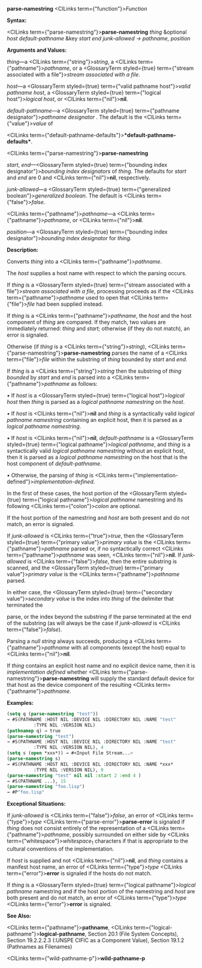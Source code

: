 **parse-namestring** <ClLinks  term={"function"}><i>Function</i></ClLinks> 



**Syntax:** 



<ClLinks  term={"parse-namestring"}><b>parse-namestring</b></ClLinks> *thing* &amp;optional *host default-pathname* &amp;key *start end junk-allowed → pathname, position* 



**Arguments and Values:** 



*thing*—a <ClLinks  term={"string"}><i>string</i></ClLinks>, a <ClLinks  term={"pathname"}><i>pathname</i></ClLinks>, or a <GlossaryTerm styled={true} term={"stream associated with a file"}><i>stream associated with a file</i></GlossaryTerm>. 



*host*—a <GlossaryTerm styled={true} term={"valid pathname host"}><i>valid pathname host</i></GlossaryTerm>, a <GlossaryTerm styled={true} term={"logical host"}><i>logical host</i></GlossaryTerm>, or <ClLinks  term={"nil"}><b>nil</b></ClLinks>. 



*default-pathname*—a <GlossaryTerm styled={true} term={"pathname designator"}><i>pathname designator</i></GlossaryTerm> . The default is the <ClLinks  term={"value"}><i>value</i></ClLinks> of 



<ClLinks  term={"default-pathname-defaults"}><b>\*default-pathname-defaults\*</b></ClLinks>. 







 



 



<ClLinks  term={"parse-namestring"}><b>parse-namestring</b></ClLinks> 



*start*, *end*—<GlossaryTerm styled={true} term={"bounding index designator"}><i>bounding index designators</i></GlossaryTerm> of *thing*. The defaults for *start* and *end* are 0 and <ClLinks  term={"nil"}><b>nil</b></ClLinks>, respectively. 



*junk-allowed*—a <GlossaryTerm styled={true} term={"generalized boolean"}><i>generalized boolean</i></GlossaryTerm>. The default is <ClLinks  term={"false"}><i>false</i></ClLinks>. 



<ClLinks  term={"pathname"}><i>pathname</i></ClLinks>—a <ClLinks  term={"pathname"}><i>pathname</i></ClLinks>, or <ClLinks  term={"nil"}><b>nil</b></ClLinks>. 



*position*—a <GlossaryTerm styled={true} term={"bounding index designator"}><i>bounding index designator</i></GlossaryTerm> for *thing*. 



**Description:** 



Converts *thing* into a <ClLinks  term={"pathname"}><i>pathname</i></ClLinks>. 



The *host* supplies a host name with respect to which the parsing occurs. 



If *thing* is a <GlossaryTerm styled={true} term={"stream associated with a file"}><i>stream associated with a file</i></GlossaryTerm>, processing proceeds as if the <ClLinks  term={"pathname"}><i>pathname</i></ClLinks> used to open that <ClLinks  term={"file"}><i>file</i></ClLinks> had been supplied instead. 



If *thing* is a <ClLinks  term={"pathname"}><i>pathname</i></ClLinks>, the *host* and the host component of *thing* are compared. If they match, two values are immediately returned: *thing* and *start*; otherwise (if they do not match), an error is signaled. 



Otherwise (if *thing* is a <ClLinks  term={"string"}><i>string</i></ClLinks>), <ClLinks  term={"parse-namestring"}><b>parse-namestring</b></ClLinks> parses the name of a <ClLinks  term={"file"}><i>file</i></ClLinks> within the substring of *thing* bounded by *start* and *end*. 



If *thing* is a <ClLinks  term={"string"}><i>string</i></ClLinks> then the substring of *thing bounded* by *start* and *end* is parsed into a <ClLinks  term={"pathname"}><i>pathname</i></ClLinks> as follows: 



*•* If *host* is a <GlossaryTerm styled={true} term={"logical host"}><i>logical host</i></GlossaryTerm> then *thing* is parsed as a *logical pathname namestring* on the *host*. 



*•* If *host* is <ClLinks  term={"nil"}><b>nil</b></ClLinks> and *thing* is a syntactically valid *logical pathname namestring* containing an explicit host, then it is parsed as a *logical pathname namestring*. 



*•* If *host* is <ClLinks  term={"nil"}><b>nil</b></ClLinks>, *default-pathname* is a <GlossaryTerm styled={true} term={"logical pathname"}><i>logical pathname</i></GlossaryTerm>, and *thing* is a syntactically valid *logical pathname namestring* without an explicit host, then it is parsed as a *logical pathname namestring* on the host that is the host component of *default-pathname*. 



*•* Otherwise, the parsing of *thing* is <ClLinks  term={"implementation-defined"}><i>implementation-defined</i></ClLinks>. 



In the first of these cases, the host portion of the <GlossaryTerm styled={true} term={"logical pathname"}><i>logical pathname</i></GlossaryTerm> namestring and its following <ClLinks  term={"colon"}><i>colon</i></ClLinks> are optional. 



If the host portion of the namestring and *host* are both present and do not match, an error is signaled. 



If *junk-allowed* is <ClLinks  term={"true"}><i>true</i></ClLinks>, then the <GlossaryTerm styled={true} term={"primary value"}><i>primary value</i></GlossaryTerm> is the <ClLinks  term={"pathname"}><i>pathname</i></ClLinks> parsed or, if no syntactically correct <ClLinks  term={"pathname"}><i>pathname</i></ClLinks> was seen, <ClLinks  term={"nil"}><b>nil</b></ClLinks>. If *junk-allowed* is <ClLinks  term={"false"}><i>false</i></ClLinks>, then the entire substring is scanned, and the <GlossaryTerm styled={true} term={"primary value"}><i>primary value</i></GlossaryTerm> is the <ClLinks  term={"pathname"}><i>pathname</i></ClLinks> parsed. 



In either case, the <GlossaryTerm styled={true} term={"secondary value"}><i>secondary value</i></GlossaryTerm> is the index into *thing* of the delimiter that terminated the 



 



 



parse, or the index beyond the substring if the parse terminated at the end of the substring (as will always be the case if *junk-allowed* is <ClLinks  term={"false"}><i>false</i></ClLinks>). 



Parsing a *null string* always succeeds, producing a <ClLinks  term={"pathname"}><i>pathname</i></ClLinks> with all components (except the host) equal to <ClLinks  term={"nil"}><b>nil</b></ClLinks>. 



If *thing* contains an explicit host name and no explicit device name, then it is *implementation defined* whether <ClLinks  term={"parse-namestring"}><b>parse-namestring</b></ClLinks> will supply the standard default device for that host as the device component of the resulting <ClLinks  term={"pathname"}><i>pathname</i></ClLinks>. 



**Examples:**
```lisp
(setq q (parse-namestring "test")) 
→ #S(PATHNAME :HOST NIL :DEVICE NIL :DIRECTORY NIL :NAME "test" 
	      :TYPE NIL :VERSION NIL) 
(pathnamep q) → true 
(parse-namestring "test") 
→ #S(PATHNAME :HOST NIL :DEVICE NIL :DIRECTORY NIL :NAME "test" 
	      :TYPE NIL :VERSION NIL), 4 
(setq s (open *xxx*)) → #<Input File Stream...> 
(parse-namestring s) 
→ #S(PATHNAME :HOST NIL :DEVICE NIL :DIRECTORY NIL :NAME *xxx* 
	      :TYPE NIL :VERSION NIL), 0 
(parse-namestring "test" nil nil :start 2 :end 4 ) 
→ #S(PATHNAME ...), 15 
(parse-namestring "foo.lisp") 
→ #P"foo.lisp" 
```
**Exceptional Situations:** 



If *junk-allowed* is <ClLinks  term={"false"}><i>false</i></ClLinks>, an error of <ClLinks  term={"type"}><i>type</i></ClLinks> <ClLinks  term={"parse-error"}><b>parse-error</b></ClLinks> is signaled if *thing* does not consist entirely of the representation of a <ClLinks  term={"pathname"}><i>pathname</i></ClLinks>, possibly surrounded on either side by <ClLinks  term={"whitespace"}><i>whitespace</i></ClLinks><sub>1</sub> characters if that is appropriate to the cultural conventions of the implementation. 



If *host* is supplied and not <ClLinks  term={"nil"}><b>nil</b></ClLinks>, and *thing* contains a manifest host name, an error of <ClLinks  term={"type"}><i>type</i></ClLinks> <ClLinks  term={"error"}><b>error</b></ClLinks> is signaled if the hosts do not match. 



If *thing* is a <GlossaryTerm styled={true} term={"logical pathname"}><i>logical pathname</i></GlossaryTerm> namestring and if the host portion of the namestring and *host* are both present and do not match, an error of <ClLinks  term={"type"}><i>type</i></ClLinks> <ClLinks  term={"error"}><b>error</b></ClLinks> is signaled. 



**See Also:** 



<ClLinks  term={"pathname"}><b>pathname</b></ClLinks>, <ClLinks  term={"logical-pathname"}><b>logical-pathname</b></ClLinks>, Section 20.1 (File System Concepts), Section 19.2.2.2.3 (:UNSPE CIFIC as a Component Value), Section 19.1.2 (Pathnames as Filenames) 







 



 



<ClLinks  term={"wild-pathname-p"}><b>wild-pathname-p</b></ClLinks> 



